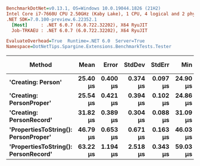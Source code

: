 ``` ini

BenchmarkDotNet=v0.13.1, OS=Windows 10.0.19044.1826 (21H2)
Intel Core i7-7660U CPU 2.50GHz (Kaby Lake), 1 CPU, 4 logical and 2 physical cores
.NET SDK=7.0.100-preview.6.22352.1
  [Host]     : .NET 6.0.7 (6.0.722.32202), X64 RyuJIT
  Job-TRKAEU : .NET 6.0.7 (6.0.722.32202), X64 RyuJIT

EvaluateOverhead=True  Runtime=.NET 6.0  Server=True  
Namespace=DotNetTips.Spargine.Extensions.BenchmarkTests.Tester  

```
|                               Method |     Mean |    Error |   StdDev |   StdErr |      Min |       Q1 |   Median |       Q3 |      Max |     Op/s | CI99.9% Margin | Iterations | Kurtosis | MValue | Skewness | Rank | LogicalGroup | Baseline | Code Size |  Gen 0 | Allocated |
|------------------------------------- |---------:|---------:|---------:|---------:|---------:|---------:|---------:|---------:|---------:|---------:|---------------:|-----------:|---------:|-------:|---------:|-----:|------------- |--------- |----------:|-------:|----------:|
|                   **&#39;Creating: Person&#39;** | **25.40 μs** | **0.400 μs** | **0.374 μs** | **0.097 μs** | **24.90 μs** | **25.14 μs** | **25.31 μs** | **25.58 μs** | **26.14 μs** | **39,375.8** |      **0.3998 μs** |      **15.00** |    **2.119** |  **2.000** |   **0.5984** |    **1** |            ***** |       **No** |      **1 KB** | **0.3052** |      **3 KB** |
|             **&#39;Creating: PersonProper&#39;** | **25.54 μs** | **0.421 μs** | **0.394 μs** | **0.102 μs** | **24.86 μs** | **25.31 μs** | **25.44 μs** | **25.76 μs** | **26.27 μs** | **39,152.3** |      **0.4210 μs** |      **15.00** |    **2.133** |  **2.000** |   **0.2429** |    **1** |            ***** |       **No** |      **1 KB** | **0.3052** |      **3 KB** |
|             **&#39;Creating: PersonRecord&#39;** | **31.82 μs** | **0.389 μs** | **0.304 μs** | **0.088 μs** | **31.09 μs** | **31.74 μs** | **31.83 μs** | **32.07 μs** | **32.23 μs** | **31,423.7** |      **0.3891 μs** |      **12.00** |    **3.328** |  **2.000** |  **-0.9250** |    **2** |            ***** |       **No** |      **2 KB** | **0.4272** |      **4 KB** |
| **&#39;PropertiesToString(): PersonProper&#39;** | **46.79 μs** | **0.653 μs** | **0.671 μs** | **0.163 μs** | **46.03 μs** | **46.25 μs** | **46.65 μs** | **47.01 μs** | **48.41 μs** | **21,372.4** |      **0.6532 μs** |      **17.00** |    **2.817** |  **2.000** |   **0.9085** |    **3** |            ***** |       **No** |      **1 KB** | **3.4790** |     **31 KB** |
| **&#39;PropertiesToString(): PersonRecord&#39;** | **63.22 μs** | **1.194 μs** | **2.518 μs** | **0.343 μs** | **59.03 μs** | **61.44 μs** | **62.76 μs** | **64.72 μs** | **70.08 μs** | **15,818.6** |      **1.1937 μs** |      **54.00** |    **2.519** |  **2.000** |   **0.5223** |    **4** |            ***** |       **No** |      **2 KB** | **5.0049** |     **44 KB** |
